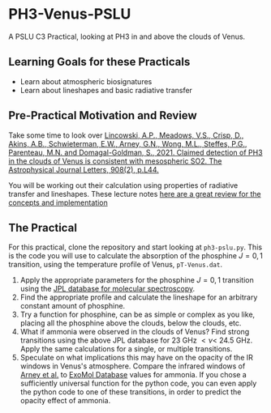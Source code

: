 # PH3-Venus-PSLU
A PSLU C3 Practical, looking at PH3 in and above the clouds of Venus.

## Learning Goals for these Practicals

- Learn about atmospheric biosignatures
- Learn about lineshapes and basic radiative transfer

## Pre-Practical Motivation and Review

Take some time to look over [Lincowski, A.P., Meadows, V.S., Crisp, D., Akins, A.B., Schwieterman, E.W., Arney, G.N., Wong, M.L., Steffes, P.G., Parenteau, M.N. and Domagal-Goldman, S., 2021. Claimed detection of PH3 in the clouds of Venus is consistent with mesospheric SO2. The Astrophysical Journal Letters, 908(2), p.L44.](https://iopscience.iop.org/article/10.3847/2041-8213/abde47/meta)

You will be working out their calculation using properties of radiative transfer and lineshapes. These lecture notes [here are a great review for the concepts and implementation](https://cefrc.princeton.edu/sites/g/files/toruqf1071/files/Files/2013%20Lecture%20Notes/Hanson/pLecture6.pdf)

## The Practical

For this practical, clone the repository and start looking at `ph3-pslu.py`. This is the code you will use to calculate the absorption of the phosphine $J=0,1$ transition, using the temperature profile of Venus, `pT-Venus.dat`.

1. Apply the appropriate parameters for the phosphine $J=0,1$ transition using the [JPL database for molecular spectroscopy](https://spec.jpl.nasa.gov/).
1. Find the appropriate profile and calculate the lineshape for an arbitrary constant amount of phosphine.
1. Try a function for phosphine, can be as simple or complex as you like, placing all the phosphine above the clouds, below the clouds, etc.
1. What if ammonia were observed in the clouds of Venus? Find strong transitions using the above JPL database for 23 GHz $< \nu <$ 24.5 GHz. Apply the same calculations for a single, or multiple transitions.
1. Speculate on what implications this may have on the opacity of the IR windows in Venus's atmosphere. Compare the infrared windows of [Arney et al.](https://agupubs.onlinelibrary.wiley.com/doi/full/10.1002/2014JE004662) to [ExoMol Database](https://www.exomol.com/) values for ammonia. If you chose a sufficiently universal function for the python code, you can even apply the python code to one of these transitions, in order to predict the opacity effect of ammonia.
